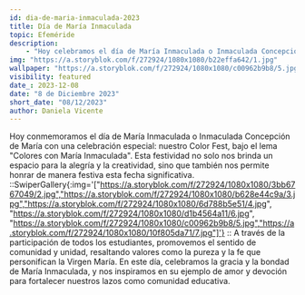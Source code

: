 ```yaml
---
id: dia-de-maria-inmaculada-2023
title: Día de María Inmaculada
topic: Efeméride
description:
    - "Hoy celebramos el día de María Inmaculada o Inmaculada Concepción de María con nuestro Color Fest, bajo el lema: “Colores con María Inmaculada”. Esta actividad es una manera festiva y creativa de honrar esta fecha especial, al promover la participación de todos los estudiantes, se fomenta el sentido de comunidad y unidad en torno a valores como la pureza y la fe que representan a la Virgen María."
img: "https://a.storyblok.com/f/272924/1080x1080/b22effa642/1.jpg"
wallpaper: "https://a.storyblok.com/f/272924/1080x1080/c00962b9b8/5.jpg"
visibility: featured
date_: 2023-12-08
date: "8 de Diciembre 2023"
short_date: "08/12/2023"
author: Daniela Vicente
---
```

Hoy conmemoramos el día de María Inmaculada o Inmaculada Concepción de María con una celebración especial: nuestro Color Fest, bajo el lema "Colores con María Inmaculada". Esta festividad no solo nos brinda un espacio para la alegría y la creatividad, sino que también nos permite honrar de manera festiva esta fecha significativa. 
::SwiperGallery{:img='["https://a.storyblok.com/f/272924/1080x1080/3bb6767049/2.jpg","https://a.storyblok.com/f/272924/1080x1080/b628e44c9a/3.jpg","https://a.storyblok.com/f/272924/1080x1080/6d788b5e51/4.jpg", "https://a.storyblok.com/f/272924/1080x1080/d1b4564a11/6.jpg", "https://a.storyblok.com/f/272924/1080x1080/c00962b9b8/5.jpg","https://a.storyblok.com/f/272924/1080x1080/10f805da71/7.jpg"]'}
::
A través de la participación de todos los estudiantes, promovemos el sentido de comunidad y unidad, resaltando valores como la pureza y la fe que personifican la Virgen María. En este día, celebramos la gracia y la bondad de María Inmaculada, y nos inspiramos en su ejemplo de amor y devoción para fortalecer nuestros lazos como comunidad educativa.
